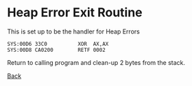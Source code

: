 # Heap Error Exit Routine

This is set up to be the handler for Heap Errors

```
SYS:00D6 33C0          XOR	AX,AX
SYS:00D8 CA0200        RETF	0002
```

Return to calling program and clean-up 2 bytes from the stack.

[Back](README.md)